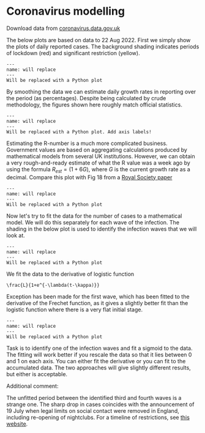 # Coronavirus modelling

Download data from [coronavirus.data.gov.uk](https://coronavirus.data.gov.uk/details/cases?areaType=nation&areaName=England)

The below plots are based on data to 22 Aug 2022. First we simply show the plots of daily reported cases. The background shading indicates periods of lockdown (red) and significant restriction (yellow).

```{figure} imgs/covid_cases.png
---
name: will replace
---
Will be replaced with a Python plot
```

By smoothing the data we can estimate daily growth rates in reporting over the period (as percentages). Despite being calculated by  crude methodology, the figures shown here roughly match official statistics.

```{figure} imgs/covid_gr.png
---
name: will replace
---
Will be replaced with a Python plot. Add axis labels!
```

Estimating the R-number is a much more complicated business. Government values are based on aggregating calculations produced by mathematical models from several UK institutions. However, we can obtain a very rough-and-ready estimate of what the R value was a week ago by using the  formula $R_{est} = (1+6G)$, where $G$ is the current growth rate as a decimal. Compare this plot with Fig 18 from a [Royal Society paper](https://royalsociety.org/-/media/policy/projects/set-c/set-covid-19-R-estimates.pdf)

```{figure} imgs/covid_rEst.png
---
name: will replace
---
Will be replaced with a Python plot
```

Now let's try to fit the data for the number of cases to a mathematical model. We will do this separately for each wave of the infection. The shading in the below plot is used to identify the infection waves that we will look at.

```{figure} imgs/covid_waves.png
---
name: will replace
---
Will be replaced with a Python plot
```

We fit the data to the derivative of logistic function

```{math}
\frac{L}{1+e^{-\lambda(t-\kappa)}}
```

Exception has been made for the first wave, which has been fitted to the derivative of the Frechet function, as it gives a slightly better fit than the logistic function where there is a very flat initial stage.


```{figure} imgs/covid_wave_fits.png
---
name: will replace
---
Will be replaced with a Python plot
```

Task is to identify one of the infection waves and fit a sigmoid to the data. The fitting will work better if you rescale the data so that it lies between 0 and 1 on each axis. You can either fit the derivative or you can fit to the accumulated data. The two approaches will give slightly different results, but either is acceptable.


Additional comment:

The unfitted period between the identified third and fourth waves is a strange one. The sharp drop in cases coincides with the announcement of 19 July when legal limits on social contact were removed in England, including re-opening of nightclubs. For a timeline of restrictions, see [this website](https://www.instituteforgovernment.org.uk/sites/default/files/chart-images/timeline-coronavirus-lockdown-december-2021_0.png).
